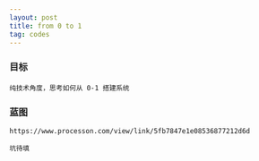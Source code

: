 ```yaml
---
layout: post
title: from 0 to 1
tag: codes
---
```


### 目标
	
	纯技术角度，思考如何从 0-1 搭建系统

### 蓝图
	
	https://www.processon.com/view/link/5fb7847e1e08536877212d6d

	坑待填